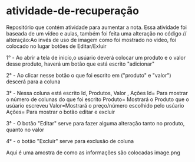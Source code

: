 # atividade-de-recuperação
Repositório que contém atividade para aumentar a nota.
Essa atividade foi baseada de um vídeo e aulas, também foi feita uma alteração no código 
//
 alteração:Ao invés de uso de imagem como foi mostrado no video, foi colocado no lugar botões de Editar/Exluir 

1° - Ao abrir a tela de inicío,o usúario deverá colocar um produto e o valor desse produto, haverá um botão que está escrito "adicionar" 

2° - Ao clicar nesse botão o que foi escrito em ("produto" e "valor") descerá para a coluna

3° - Nessa coluna está escrito Id, Produtos, Valor , Ações 
Id= Para mostrar o número de colunas do que foi escrito
Produto= Mostrará o Produto que o usúario escreveu
Valor=Mostrará o preço/número escolhido pelo usúario 
Ações= Para mostrar o botão editar e excluir 

3° - O botão "Editar" serve para fazer alguma alteração tanto no produto, quanto no valor

4° - o botão "Excluir" serve para exclusão de coluna

Aqui é uma amostra de como as informações são colocadas
image.png